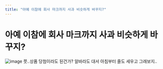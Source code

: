 ```yaml
---
title: "아예 이참에 회사 마크까지 사과 비슷하게 바꾸지?"
---
```

# 아예 이참에 회사 마크까지 사과 비슷하게 바꾸지?

![image](31e877e8de1520e9b7ea92230fb5434c.jpg)
쯧..상품 당첨이라도 된건가? 알바라도 대서 아침부터 줄도 세우고 그래보지..

